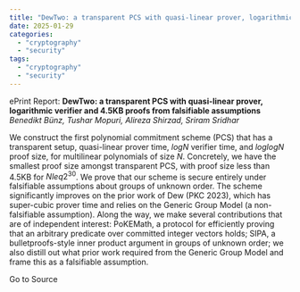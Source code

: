 ```yaml
---
title: "DewTwo: a transparent PCS with quasi-linear prover, logarithmic verifier and 4.5KB proofs from falsifiable assumptions"
date: 2025-01-29
categories: 
  - "cryptography"
  - "security"
tags: 
  - "cryptography"
  - "security"
---
```


ePrint Report: **DewTwo: a transparent PCS with quasi-linear prover, logarithmic verifier and 4.5KB proofs from falsifiable assumptions**  
_Benedikt Bünz, Tushar Mopuri, Alireza Shirzad, Sriram Sridhar_

We construct the first polynomial commitment scheme (PCS) that has a transparent setup, quasi-linear prover time, $log N$ verifier time, and $log log N$ proof size, for multilinear polynomials of size $N$. Concretely, we have the smallest proof size amongst transparent PCS, with proof size less than $4.5$KB for $Nleq 2^{30}$. We prove that our scheme is secure entirely under falsifiable assumptions about groups of unknown order. The scheme significantly improves on the prior work of Dew (PKC 2023), which has super-cubic prover time and relies on the Generic Group Model (a non-falsifiable assumption). Along the way, we make several contributions that are of independent interest: PoKEMath, a protocol for efficiently proving that an arbitrary predicate over committed integer vectors holds; SIPA, a bulletproofs-style inner product argument in groups of unknown order; we also distill out what prior work required from the Generic Group Model and frame this as a falsifiable assumption.

Go to Source
